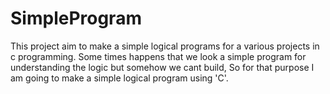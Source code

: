 # SimpleProgram
This project aim to make a simple logical programs for a various projects in c programming. Some times happens that we look a simple program for understanding the logic but somehow we cant build, So for that purpose I am going to make a simple logical program using 'C'.
